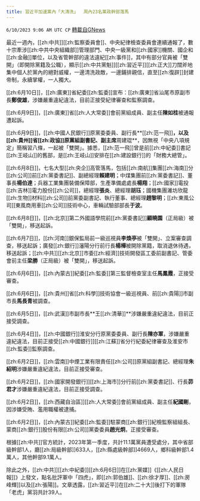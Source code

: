 ```yaml
---
title: 習近平加速黨內「大清洗」  周內23名黨政幹部落馬
---
```

`6/10/2023 9:06 AM UTC CP` [轉載自GNews](https://gnews.org/articles/1373751)

最近一週內，[[zh:中共]][[zh:監察委員會]]、中央紀律檢查委員會連續通報了，數十宗牽涉[[zh:中共中央組織部]]管理部門、中央一級黨和[[zh:國家]]機關、國企和[[zh:金融]]單位，以及省管幹部的違法違紀[[zh:事件]]，其中有部分官員被「雙開」（即開除黨籍及公職），顯示[[zh:中共黨魁]][[zh:習近平]][[zh:正大]]刀闊斧地集中個人於黨內的絕對威權，一邊清洗政敵，一邊鋪排親信，直至[[zh:復辟]]封建帝制，永續掌權，一人獨大。

  

[[zh:6月10日]]，[[zh:廣東]]省紀委[[zh:監委]]宣布：[[zh:廣東]]省汕尾市原副市長**鄭俊雄**，涉嫌嚴重違紀違法，目前正接受紀律審查和監察調查。

  

[[zh:6月9日]]，[[zh:廣東]]省[[zh:人大常委]]會前黨組成員、副主任**陳如桂**被通報遭起訴。

  

[[zh:6月9日]]，[[zh:中國人民銀行]]原黨委委員、副行長**[[zh:范一飛]]**，以及[[zh:貴州]]省[[zh:政協]]原黨組副書記、副主席**周建琨**，因無視「中央八項規定」簡稱習八條，一起被「雙開」。據悉，[[zh:范一飛]]曾是前[[zh:中紀委]]書記[[zh:王岐山]]的舊部，是[[zh:王岐山]]安排在[[zh:建設銀行]]的「財務大總管」。

  

[[zh:6月8日]]，七名大型[[zh:央企]]高管落馬，包括[[zh:南航]]集團[[zh:海南]]分[[zh:公司]]前[[zh:黨委書記]]、副總經理**賴建明**；中煤集團前[[zh:黨委書記]]、董事長**楊伯達**；兵器工業集團裝備保障部，生產準備處處長**楊翔**；[[zh:國家]]電投[[zh:吉林]]電力股份[[zh:公司]]，總經理**張炎**、總經理**胡珏**；國機集團濰坊欣龍[[zh:生物]]材料[[zh:公司]]前黨委副書記、執行董事、總經理**趙黎明**；[[zh:東風公司]]東風商用車[[zh:公司]]技術中心，車輛試驗部部長**于波**。

  

[[zh:6月8日]]，[[zh:北京]]第二外國語學院前[[zh:黨委書記]]**顧曉園**（正局級）被「雙開」，移送起訴。

  

[[zh:6月7日]]，[[zh:河南]]銀保監局前一級巡視員**李煥亭**被「雙開」、立案審查調查，移送起訴；廣發[[zh:銀行]]瀋陽分行前行長**楊樺**被開除黨籍，取消退休待遇，移送起訴；[[zh:中共]][[zh:北京]]市委[[zh:經濟]]技術開發區工委前副書記、管委會前主任**梁勝**（正局級）被「雙開」，移送起訴。

  

[[zh:6月6日]]，[[zh:內蒙古]]紀委[[zh:監委]]第三監督檢查室主任**馬鳳霞**，正接受審查。

  

[[zh:6月6日]]，[[zh:貴州]]省[[zh:科學]]技術協會一級巡視員、前[[zh:貴陽]]市副市長**馬長青**被調查。

  

[[zh:6月5日]]，[[zh:武漢]]市副市長**王[[zh:清華]]**涉嫌嚴重違紀違法，目前正接受調查。

  

[[zh:6月4日]]，[[zh:中國銀行]]淮安分行原黨委委員、副行長**陳亦軍**，涉嫌嚴重違紀違法，目前正接受[[zh:中國銀行]][[zh:江蘇]]省分行紀委紀律審查及淮安市[[zh:監委]]監察調查。

  

[[zh:6月2日]]，[[zh:雲南]]中煙工業有限責任[[zh:公司]]原黨組副書記、總經理**朱紹明**涉嫌嚴重違紀違法，目前正接受審查。

  

[[zh:6月2日]]，[[zh:國家開發銀行]][[zh:上海市]]分行前[[zh:黨委書記]]、行長**茆君才**涉嫌嚴重違紀違法，目前正接受調查。

  

[[zh:6月2日]]，[[zh:西藏自治區]][[zh:人大常委]]會前黨組成員、副主任**紀國剛**，因涉嫌受賄、濫用職權被逮捕。

  

[[zh:6月2日]]，[[zh:內蒙古]]紀委[[zh:監委]]駐蒙商[[zh:銀行]]紀檢監察組組長、蒙商[[zh:銀行]]股份有限[[zh:公司]]黨委委員**趙光炯**，正接受審查。

  

根據[[zh:中共]]官方統計，2023年第一季度，共計11.1萬黨員遭受處分，其中省部級幹部1人，廳[[zh:局級幹部]]633人，[[zh:縣處級幹部]]4669人，鄉科級幹部1.4萬人，其他幹部9.1萬人。

  

除此之外，[[zh:中共]][[zh:中紀委]][[zh:6月6日]]在[[zh:黨媒]]《[[zh:人民日報]]》上發文，點名批評軍中「四虎」，即[[zh:郭伯雄]]、[[zh:徐才厚]]、[[zh:房峰輝]]以及[[zh:張陽]]。文章透露，[[zh:習近平]]在[[zh:二十大]]後打下的軍隊「老虎」黨羽共計39人。

